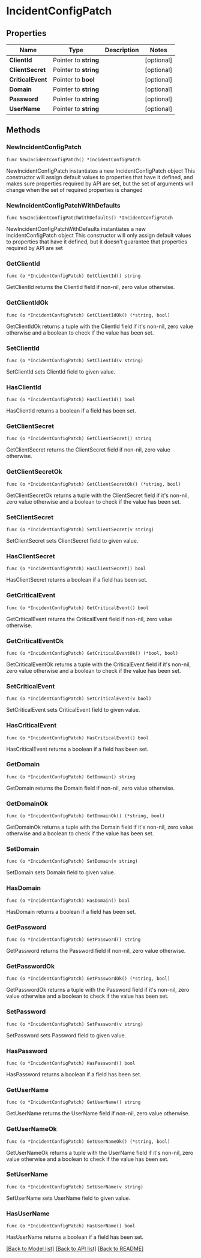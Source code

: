 # IncidentConfigPatch

## Properties

Name | Type | Description | Notes
------------ | ------------- | ------------- | -------------
**ClientId** | Pointer to **string** |  | [optional] 
**ClientSecret** | Pointer to **string** |  | [optional] 
**CriticalEvent** | Pointer to **bool** |  | [optional] 
**Domain** | Pointer to **string** |  | [optional] 
**Password** | Pointer to **string** |  | [optional] 
**UserName** | Pointer to **string** |  | [optional] 

## Methods

### NewIncidentConfigPatch

`func NewIncidentConfigPatch() *IncidentConfigPatch`

NewIncidentConfigPatch instantiates a new IncidentConfigPatch object
This constructor will assign default values to properties that have it defined,
and makes sure properties required by API are set, but the set of arguments
will change when the set of required properties is changed

### NewIncidentConfigPatchWithDefaults

`func NewIncidentConfigPatchWithDefaults() *IncidentConfigPatch`

NewIncidentConfigPatchWithDefaults instantiates a new IncidentConfigPatch object
This constructor will only assign default values to properties that have it defined,
but it doesn't guarantee that properties required by API are set

### GetClientId

`func (o *IncidentConfigPatch) GetClientId() string`

GetClientId returns the ClientId field if non-nil, zero value otherwise.

### GetClientIdOk

`func (o *IncidentConfigPatch) GetClientIdOk() (*string, bool)`

GetClientIdOk returns a tuple with the ClientId field if it's non-nil, zero value otherwise
and a boolean to check if the value has been set.

### SetClientId

`func (o *IncidentConfigPatch) SetClientId(v string)`

SetClientId sets ClientId field to given value.

### HasClientId

`func (o *IncidentConfigPatch) HasClientId() bool`

HasClientId returns a boolean if a field has been set.

### GetClientSecret

`func (o *IncidentConfigPatch) GetClientSecret() string`

GetClientSecret returns the ClientSecret field if non-nil, zero value otherwise.

### GetClientSecretOk

`func (o *IncidentConfigPatch) GetClientSecretOk() (*string, bool)`

GetClientSecretOk returns a tuple with the ClientSecret field if it's non-nil, zero value otherwise
and a boolean to check if the value has been set.

### SetClientSecret

`func (o *IncidentConfigPatch) SetClientSecret(v string)`

SetClientSecret sets ClientSecret field to given value.

### HasClientSecret

`func (o *IncidentConfigPatch) HasClientSecret() bool`

HasClientSecret returns a boolean if a field has been set.

### GetCriticalEvent

`func (o *IncidentConfigPatch) GetCriticalEvent() bool`

GetCriticalEvent returns the CriticalEvent field if non-nil, zero value otherwise.

### GetCriticalEventOk

`func (o *IncidentConfigPatch) GetCriticalEventOk() (*bool, bool)`

GetCriticalEventOk returns a tuple with the CriticalEvent field if it's non-nil, zero value otherwise
and a boolean to check if the value has been set.

### SetCriticalEvent

`func (o *IncidentConfigPatch) SetCriticalEvent(v bool)`

SetCriticalEvent sets CriticalEvent field to given value.

### HasCriticalEvent

`func (o *IncidentConfigPatch) HasCriticalEvent() bool`

HasCriticalEvent returns a boolean if a field has been set.

### GetDomain

`func (o *IncidentConfigPatch) GetDomain() string`

GetDomain returns the Domain field if non-nil, zero value otherwise.

### GetDomainOk

`func (o *IncidentConfigPatch) GetDomainOk() (*string, bool)`

GetDomainOk returns a tuple with the Domain field if it's non-nil, zero value otherwise
and a boolean to check if the value has been set.

### SetDomain

`func (o *IncidentConfigPatch) SetDomain(v string)`

SetDomain sets Domain field to given value.

### HasDomain

`func (o *IncidentConfigPatch) HasDomain() bool`

HasDomain returns a boolean if a field has been set.

### GetPassword

`func (o *IncidentConfigPatch) GetPassword() string`

GetPassword returns the Password field if non-nil, zero value otherwise.

### GetPasswordOk

`func (o *IncidentConfigPatch) GetPasswordOk() (*string, bool)`

GetPasswordOk returns a tuple with the Password field if it's non-nil, zero value otherwise
and a boolean to check if the value has been set.

### SetPassword

`func (o *IncidentConfigPatch) SetPassword(v string)`

SetPassword sets Password field to given value.

### HasPassword

`func (o *IncidentConfigPatch) HasPassword() bool`

HasPassword returns a boolean if a field has been set.

### GetUserName

`func (o *IncidentConfigPatch) GetUserName() string`

GetUserName returns the UserName field if non-nil, zero value otherwise.

### GetUserNameOk

`func (o *IncidentConfigPatch) GetUserNameOk() (*string, bool)`

GetUserNameOk returns a tuple with the UserName field if it's non-nil, zero value otherwise
and a boolean to check if the value has been set.

### SetUserName

`func (o *IncidentConfigPatch) SetUserName(v string)`

SetUserName sets UserName field to given value.

### HasUserName

`func (o *IncidentConfigPatch) HasUserName() bool`

HasUserName returns a boolean if a field has been set.


[[Back to Model list]](../README.md#documentation-for-models) [[Back to API list]](../README.md#documentation-for-api-endpoints) [[Back to README]](../README.md)


